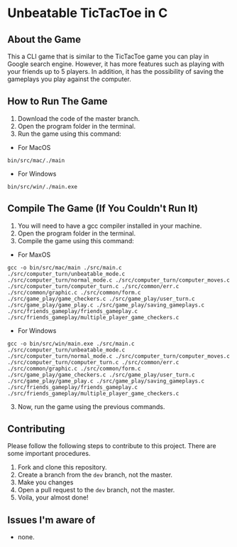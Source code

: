 # Unbeatable TicTacToe in C

## About the Game

This a CLI game that is similar to the TicTacToe game you can play in Google search engine. However, it has more features such as playing with your friends up to 5 players. In addition, it has the possibility of saving the gameplays you play against the computer.

## How to Run The Game

1. Download the code of the master branch.
2. Open the program folder in the terminal.
3. Run the game using this command:

- For MacOS
```
bin/src/mac/./main
```

- For Windows
```
bin/src/win/./main.exe
```

## Compile The Game (If You Couldn't Run It)

1. You will need to have a gcc compiler installed in your machine.
2. Open the program folder in the terminal.
3. Compile the game using this command:

- For MaxOS
```
gcc -o bin/src/mac/main ./src/main.c ./src/computer_turn/unbeatable_mode.c ./src/computer_turn/normal_mode.c ./src/computer_turn/computer_moves.c ./src/computer_turn/computer_turn.c ./src/common/err.c ./src/common/graphic.c ./src/common/form.c ./src/game_play/game_checkers.c ./src/game_play/user_turn.c ./src/game_play/game_play.c ./src/game_play/saving_gameplays.c ./src/friends_gameplay/friends_gameplay.c ./src/friends_gameplay/multiple_player_game_checkers.c
```

- For Windows
```
gcc -o bin/src/win/main.exe ./src/main.c ./src/computer_turn/unbeatable_mode.c ./src/computer_turn/normal_mode.c ./src/computer_turn/computer_moves.c ./src/computer_turn/computer_turn.c ./src/common/err.c ./src/common/graphic.c ./src/common/form.c ./src/game_play/game_checkers.c ./src/game_play/user_turn.c ./src/game_play/game_play.c ./src/game_play/saving_gameplays.c ./src/friends_gameplay/friends_gameplay.c ./src/friends_gameplay/multiple_player_game_checkers.c
```

3. Now, run the game using the previous commands.

## Contributing

Please follow the following steps to contribute to this project. There are some important procedures.

1. Fork and clone this repository.
2. Create a branch from the `dev` branch, not the master.
3. Make you changes
4. Open a pull request to the `dev` branch, not the master.
5. Voila, your almost done!

## Issues I'm aware of

- none.